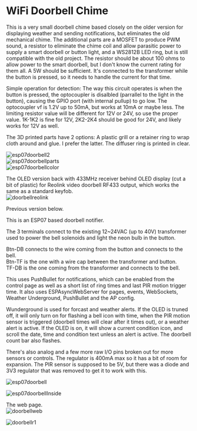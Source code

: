 # WiFi Doorbell Chime

This is a very small doorbell chime based closely on the older version for displaying weather and sending notifications, but eliminates the old mechanical chime. The additional parts are a MOSFET to produce PWM sound, a resistor to eliminate the chime coil and allow parasitic power to supply a smart doorbell or button light, and a WS2812B LED ring, but is still compatible with the old project. The resistor should be about 100 ohms to allow power to the smart doorbell, but I don't know the current rating for them all. A 5W should be sufficient. It's connected to the transformer while the button is pressed, so it needs to handle the current for that time.  
  
Simple operation for detection: The way this circuit operates is when the button is pressed, the optocoupler is disalbled (parrallel to the light in the button), causing the GPIO port (with internal pullup) to go low. The optocoupler vf is 1.2V up to 50mA, but works at 10mA or maybe less. The limiting resistor value will be different for 12V or 24V, so use the proper value. 1K-1K2 is fine for 12V, 2K2-2K4 should be good for 24V, and likely works for 12V as well.  
  
The 3D printed parts have 2 options: A plastic grill or a retainer ring to wrap cloth around and glue. I prefer the latter. The diffuser ring is printed in clear.  
  
![esp07doorbell2](http://www.curioustech.net/images/wifidoorbellchime.jpg)  
![esp07doorbellparts](http://www.curioustech.net/images/wifidbparts.jpg)  
![esp07doorbellcolor](http://www.curioustech.net/images/wifidbcolor.jpg)  
  
The OLED version back with 433MHz receiver behind OLED display (cut a bit of plastic) for Reolink video doorbell RF433 output, which works the same as a standard keyfob.  
![doorbellreolink](http://www.curioustech.net/images/doorbell_rl2.jpg)  
  
  
Previous version below.  

This is an ESP07 based doorbell notifier.  

The 3 terminals connect to the existing 12~24VAC (up to 40V) transformer used to power the bell solenoids and light the neon bulb in the button.  

Btn-DB connects to the wire coming from the button and connects to the bell.<br/>
Btn-TF is the one with a wire cap between the transformer and button.  <br/>
TF-DB is the one coming from the transformer and connects to the bell.<br/>

This uses PushBullet for notifications, which can be enabled from the control page as well as a short list of ring times and last PIR motion trigger time.  It also uses ESPAsyncWebServer for pages, events, WebSockets, Weather Underground, PushBullet and the AP config.  

Wunderground is used for forcast and weather alerts.  If the OLED is truned off, it will only turn on for flashing a bell icon with time, when the PIR motion sensor is triggered (doorbell times will clear after it times out), or a weather alert is active. If the OLED is on, it will show a current condition icon, and scroll the date, time and condition text unless an alert is active.  The doorbell count bar also flashes.  

There's also analog and a few more raw I/O pins broken out for more sensors or controls.  The regulator is 400mA max so it has a bit of room for expansion.  The PIR sensor is supposed to be 5V, but there was a diode and 3V3 regulator that was removed to get it to work with this.  

![esp07doorbell](http://www.curioustech.net/images/doorbell.jpg)  

![esp07doorbellInside](http://www.curioustech.net/images/db2.png)  

The web page.  
![doorbellweb](http://www.curioustech.net/images/doorbellweb2.png)  

![doorbellr1](http://www.curioustech.net/images/doorbellr1.jpg)  
